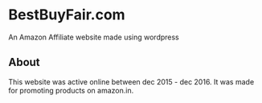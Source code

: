 # BestBuyFair.com
An Amazon Affiliate website made using wordpress

## About
This website was active online between dec 2015 - dec 2016. It was made for promoting products on amazon.in.
